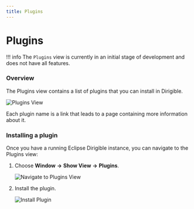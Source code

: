 ```yaml
---
title: Plugins
---
```


Plugins
===

!!! info
	The `Plugins` view is currently in an initial stage of development and does not have all features. 
	
### Overview

The Plugins view contains a list of plugins that you can install in Dirigible. 

![Plugins View](../../../images/pluginsview.png)

Each plugin name is a link that leads to a page containing more information about it.

### Installing a plugin
Once you have a running Eclipse Dirigible instance, you can navigate to the Plugins view:

1. Choose **Window** **&rarr;** **Show View** **&rarr;** **Plugins**.

	![Navigate to Plugins View](../../../images/navigatetopluginsview.png)
	
2. Install the plugin.

	![Install Plugin](../../../images/installplugin.png)
